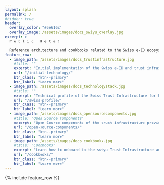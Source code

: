 ```yaml
---
layout: splash
permalink: /
#hidden: true
header:
  overlay_color: "#5e616c"
  overlay_image: /assets/images/docs_swiyu_overlay.jpg
excerpt: >
  P u b l i c   B e t a !    

  Reference architecture and cookbooks related to the Swiss e-ID ecosystem. 
feature_row:
  - image_path: /assets/images/docs_trustinfrastructure.jpg
    #title: ""
    excerpt: "Initial implementation of the Swiss e-ID and trust infrastructure"
    url: "/initial-technology/"
    btn_class: "btn--primary"
    btn_label: "Learn more"
  - image_path: /assets/images/docs_technologystack.jpg
    #title: ""
    excerpt: "Technical profile of the Swiss Trust Infrastructure for Public Beta"
    url: "/swiss-profile/"
    btn_class: "btn--primary"
    btn_label: "Learn more"
  - image_path: /assets/images/docs_opensourcecomponents.jpg
    #title: "Open Source Components"
    excerpt: "Open Source components of the trust infrastructure provided by the confederation"
    url: "/open-source-components/"
    btn_class: "btn--primary"
    btn_label: "Learn more"
  - image_path: /assets/images/docs_cookbooks.jpg
    #title: "Cookbooks"
    excerpt: "Learn how to onboard to the swiyu Trust Infrastructure and to manage your use case"
    url: "/cookbooks/"
    btn_class: "btn--primary"
    btn_label: "Learn more"
---
```


{% include feature_row %}
